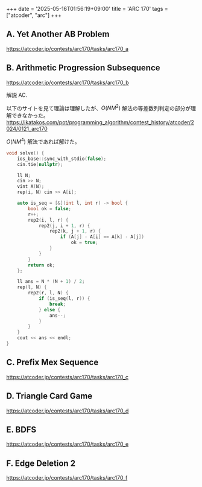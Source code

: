 +++
date = '2025-05-16T01:56:19+09:00'
title = 'ARC 170'
tags = ["atcoder", "arc"]
+++
## A. Yet Another AB Problem

<https://atcoder.jp/contests/arc170/tasks/arc170_a>

## B. Arithmetic Progression Subsequence

<https://atcoder.jp/contests/arc170/tasks/arc170_b>

解説 AC.

以下のサイトを見て理論は理解したが、$O(NM^2)$ 解法の等差数列判定の部分が理解できなかった。
<https://ikatakos.com/pot/programming_algorithm/contest_history/atcoder/2024/0121_arc170>

$O(NM^4)$ 解法であれば解けた。

```cpp
void solve() {
    ios_base::sync_with_stdio(false);
    cin.tie(nullptr);

    ll N;
    cin >> N;
    vint A(N);
    rep(i, N) cin >> A[i];

    auto is_seq = [&](int l, int r) -> bool {
        bool ok = false;
        r++;
        rep2(i, l, r) {
            rep2(j, i + 1, r) {
                rep2(k, j + 1, r) {
                    if (A[j] - A[i] == A[k] - A[j])
                        ok = true;
                }
            }
        }
        return ok;
    };

    ll ans = N * (N + 1) / 2;
    rep(l, N) {
        rep2(r, l, N) {
            if (is_seq(l, r)) {
                break;
            } else {
                ans--;
            }
        }
    }
    cout << ans << endl;
}
```

## C. Prefix Mex Sequence

<https://atcoder.jp/contests/arc170/tasks/arc170_c>

## D. Triangle Card Game

<https://atcoder.jp/contests/arc170/tasks/arc170_d>

## E. BDFS

<https://atcoder.jp/contests/arc170/tasks/arc170_e>

## F. Edge Deletion 2

<https://atcoder.jp/contests/arc170/tasks/arc170_f>
